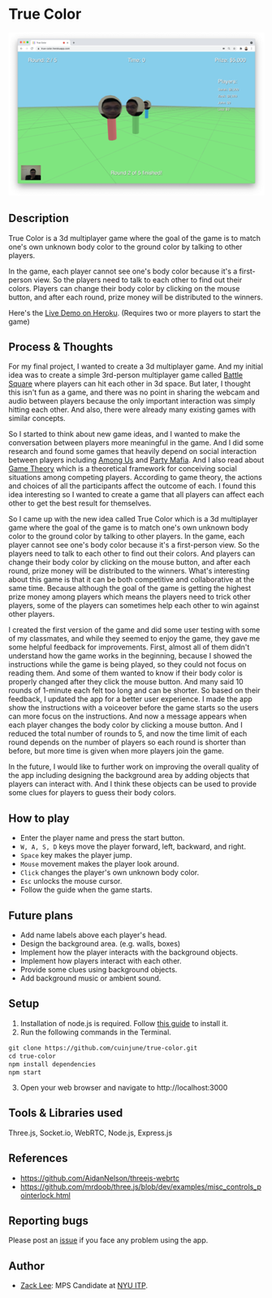 # True Color
<img src="screenshot.png" alt="screenshot" width="1000"/>

## Description
True Color is a 3d multiplayer game where the goal of the game is to match one's own unknown body color to the ground color by talking to other players.

In the game, each player cannot see one's body color because it's a first-person view. So the players need to talk to each other to find out their colors. Players can change their body color by clicking on the mouse button, and after each round, prize money will be distributed to the winners.

Here's the [Live Demo on Heroku](https://true-color.herokuapp.com/). (Requires two or more players to start the game)

## Process & Thoughts
For my final project, I wanted to create a 3d multiplayer game. And my initial idea was to create a simple 3rd-person multiplayer game called [Battle Square](https://github.com/cuinjune/battle-square) where players can hit each other in 3d space. But later, I thought this isn't fun as a game, and there was no point in sharing the webcam and audio between players because the only important interaction was simply hitting each other. And also, there were already many existing games with similar concepts.

So I started to think about new game ideas, and I wanted to make the conversation between players more meaningful in the game. And I did some research and found some games that heavily depend on social interaction between players including [Among Us](https://store.steampowered.com/app/945360/Among_Us/) and [Party Mafia](https://nuttyparty.com/partymafia). And I also read about [Game Theory](https://www.investopedia.com/terms/g/gametheory.asp) which is a theoretical framework for conceiving social situations among competing players. According to game theory, the actions and choices of all the participants affect the outcome of each. I found this idea interesting so I wanted to create a game that all players can affect each other to get the best result for themselves.

So I came up with the new idea called True Color which is a 3d multiplayer game where the goal of the game is to match one's own unknown body color to the ground color by talking to other players. In the game, each player cannot see one's body color because it's a first-person view. So the players need to talk to each other to find out their colors. And players can change their body color by clicking on the mouse button, and after each round, prize money will be distributed to the winners. What's interesting about this game is that it can be both competitive and collaborative at the same time. Because although the goal of the game is getting the highest prize money among players which means the players need to trick other players, some of the players can sometimes help each other to win against other players.

I created the first version of the game and did some user testing with some of my classmates, and while they seemed to enjoy the game, they gave me some helpful feedback for improvements. First, almost all of them didn't understand how the game works in the beginning, because I showed the instructions while the game is being played, so they could not focus on reading them. And some of them wanted to know if their body color is properly changed after they click the mouse button. And many said 10 rounds of 1-minute each felt too long and can be shorter. So based on their feedback, I updated the app for a better user experience. I made the app show the instructions with a voiceover before the game starts so the users can more focus on the instructions. And now a message appears when each player changes the body color by clicking a mouse button. And I reduced the total number of rounds to 5, and now the time limit of each round depends on the number of players so each round is shorter than before, but more time is given when more players join the game.

In the future, I would like to further work on improving the overall quality of the app including designing the background area by adding objects that players can interact with. And I think these objects can be used to provide some clues for players to guess their body colors.

## How to play
* Enter the player name and press the start button.
* `W, A, S, D` keys move the player forward, left, backward, and right.
* `Space` key makes the player jump.
* `Mouse` movement makes the player look around.
* `Click` changes the player's own unknown body color.
* `Esc` unlocks the mouse cursor.
* Follow the guide when the game starts.

## Future plans
* Add name labels above each player's head.
* Design the background area. (e.g. walls, boxes)
* Implement how the player interacts with the background objects.
* Implement how players interact with each other.
* Provide some clues using background objects.
* Add background music or ambient sound.

## Setup
1. Installation of node.js is required. Follow [this guide](https://github.com/itp-dwd/2020-spring/blob/master/guides/installing-nodejs.md) to install it.
2. Run the following commands in the Terminal.
```
git clone https://github.com/cuinjune/true-color.git
cd true-color
npm install dependencies
npm start
```
3. Open your web browser and navigate to http://localhost:3000

## Tools & Libraries used
Three.js, Socket.io, WebRTC, Node.js, Express.js

## References
* https://github.com/AidanNelson/threejs-webrtc
* https://github.com/mrdoob/three.js/blob/dev/examples/misc_controls_pointerlock.html

## Reporting bugs
Please post an [issue](https://github.com/cuinjune/true-color/issues) if you face any problem using the app.

## Author
* [Zack Lee](https://www.cuinjune.com/about): MPS Candidate at [NYU ITP](https://itp.nyu.edu).


